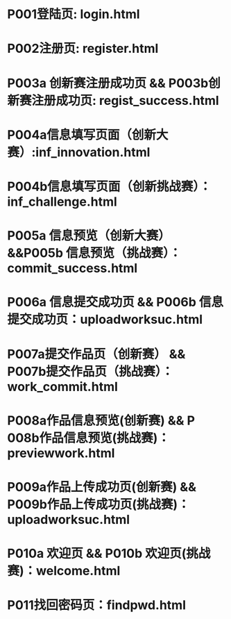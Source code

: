 # P001登陆页:	login.html
# P002注册页:	register.html
# P003a 创新赛注册成功页 && P003b创新赛注册成功页:	regist_success.html
# P004a信息填写页面（创新大赛）:inf_innovation.html
# P004b信息填写页面（创新挑战赛）：inf_challenge.html
# P005a 信息预览（创新大赛）&&P005b 信息预览（挑战赛）： commit_success.html
# P006a 信息提交成功页	&&	P006b 信息提交成功页：uploadworksuc.html
# P007a提交作品页（创新赛）	&&	P007b提交作品页（挑战赛）：work_commit.html
# P008a作品信息预览(创新赛)	&&	P 008b作品信息预览(挑战赛)：previewwork.html
# P009a作品上传成功页(创新赛)	&&	P009b作品上传成功页(挑战赛)：uploadworksuc.html
# P010a 欢迎页	&&	P010b 欢迎页(挑战赛)：welcome.html
# P011找回密码页：findpwd.html
















